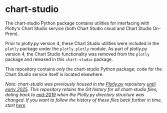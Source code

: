 # chart-studio
The chart-studio Python package contains utilities for interfacing with Plotly's Chart Studio service (both Chart Studio cloud and Chart Studio On-Prem).

Prior to plotly.py version 4, these Chart Studio utilities were included in the `plotly` package under the `plotly.plotly` module. As part of plotly.py version 4, the Chart Studio functionality was removed from the `plotly` package and released in this `chart-studio` package.

This repository contains _only_ the chart-studio Python package; code for the Chart Studio service itself is located elsewhere.

_Note: chart-studio was previously housed in the [Plotly.py](https://github.com/plotly/plotly.py) repository [until early 2025](https://github.com/plotly/plotly.py/pull/4972). This repository retains the Git history for all chart-studio files, dating back to [mid-2019](https://github.com/plotly/plotly.py/pull/1604) when the Plotly.py directory structure was changed. If you want to follow the history of these files back further in time, start [here](https://github.com/plotly/plotly.py/commits/59e36cf850bdb2384ddaf40ac37ad79f691c610c/chart-studio-package/README.md?browsing_rename_history=true&new_path=packages/python/chart-studio/README.md&original_branch=master)._
